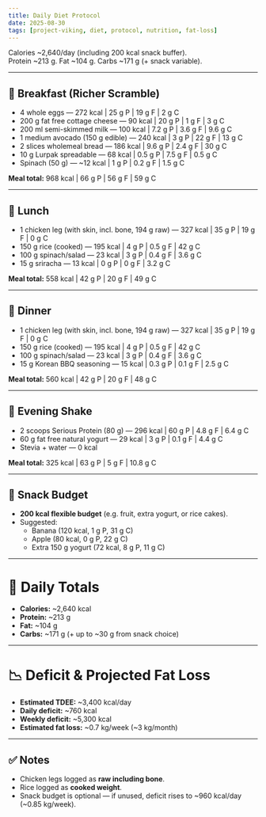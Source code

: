 ```yaml
---
title: Daily Diet Protocol
date: 2025-08-30
tags: [project-viking, diet, protocol, nutrition, fat-loss]
---
```


Calories ~2,640/day (including 200 kcal snack buffer).  
Protein ~213 g. Fat ~104 g. Carbs ~171 g (+ snack variable).  

---

## 🥣 Breakfast (Richer Scramble)
- 4 whole eggs — 272 kcal | 25 g P | 19 g F | 2 g C  
- 200 g fat free cottage cheese — 90 kcal | 20 g P | 1 g F | 3 g C  
- 200 ml semi-skimmed milk — 100 kcal | 7.2 g P | 3.6 g F | 9.6 g C  
- 1 medium avocado (150 g edible) — 240 kcal | 3 g P | 22 g F | 13 g C  
- 2 slices wholemeal bread — 186 kcal | 9.6 g P | 2.4 g F | 30 g C  
- 10 g Lurpak spreadable — 68 kcal | 0.5 g P | 7.5 g F | 0.5 g C  
- Spinach (50 g) — ~12 kcal | 1 g P | 0.2 g F | 1.5 g C  

**Meal total:** 968 kcal | 66 g P | 56 g F | 59 g C  

---

## 🍗 Lunch
- 1 chicken leg (with skin, incl. bone, 194 g raw) — 327 kcal | 35 g P | 19 g F | 0 g C  
- 150 g rice (cooked) — 195 kcal | 4 g P | 0.5 g F | 42 g C  
- 100 g spinach/salad — 23 kcal | 3 g P | 0.4 g F | 3.6 g C  
- 15 g sriracha — 13 kcal | 0 g P | 0 g F | 3.2 g C  

**Meal total:** 558 kcal | 42 g P | 20 g F | 49 g C  

---

## 🥩 Dinner
- 1 chicken leg (with skin, incl. bone, 194 g raw) — 327 kcal | 35 g P | 19 g F | 0 g C  
- 150 g rice (cooked) — 195 kcal | 4 g P | 0.5 g F | 42 g C  
- 100 g spinach/salad — 23 kcal | 3 g P | 0.4 g F | 3.6 g C  
- 15 g Korean BBQ seasoning — 15 kcal | 0.3 g P | 0.1 g F | 2.5 g C  

**Meal total:** 560 kcal | 42 g P | 20 g F | 48 g C  

---

## 🥤 Evening Shake
- 2 scoops Serious Protein (80 g) — 296 kcal | 60 g P | 4.8 g F | 6.4 g C  
- 60 g fat free natural yogurt — 29 kcal | 3 g P | 0.1 g F | 4.4 g C  
- Stevia + water — 0 kcal  

**Meal total:** 325 kcal | 63 g P | 5 g F | 10.8 g C  

---

## 🍏 Snack Budget
- **200 kcal flexible budget** (e.g. fruit, extra yogurt, or rice cakes).  
- Suggested:  
  - Banana (120 kcal, 1 g P, 31 g C)  
  - Apple (80 kcal, 0 g P, 22 g C)  
  - Extra 150 g yogurt (72 kcal, 8 g P, 11 g C)  

---

# 🔢 Daily Totals
- **Calories:** ~2,640 kcal  
- **Protein:** ~213 g  
- **Fat:** ~104 g  
- **Carbs:** ~171 g (+ up to ~30 g from snack choice)  

---

# 📉 Deficit & Projected Fat Loss
- **Estimated TDEE:** ~3,400 kcal/day  
- **Daily deficit:** ~760 kcal  
- **Weekly deficit:** ~5,300 kcal  
- **Estimated fat loss:** ~0.7 kg/week (~3 kg/month)  

---

## ✅ Notes
- Chicken legs logged as **raw including bone**.  
- Rice logged as **cooked weight**.  
- Snack budget is optional — if unused, deficit rises to ~960 kcal/day (~0.85 kg/week).  
